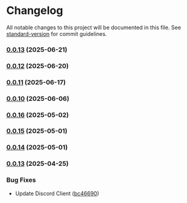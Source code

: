 # Changelog

All notable changes to this project will be documented in this file. See [standard-version](https://github.com/conventional-changelog/standard-version) for commit guidelines.

### [0.0.13](https://github.com/Hiroshi025/Nebura-AI/compare/v0.0.16...v0.0.13) (2025-06-21)

### [0.0.12](https://github.com/Hiroshi025/Nebura-AI/compare/v0.0.16...v0.0.12) (2025-06-20)

### [0.0.11](https://github.com/Hiroshi025/Nebura-AI/compare/v0.0.16...v0.0.11) (2025-06-17)

### [0.0.10](https://github.com/Hiroshi025/Nebura-AI/compare/v0.0.16...v0.0.10) (2025-06-06)

### [0.0.16](https://github.com/Hiroshi025/Nebura-AI/compare/v0.0.15...v0.0.16) (2025-05-02)

### [0.0.15](https://github.com/Hiroshi025/Nebura-AI/compare/v0.0.14...v0.0.15) (2025-05-01)

### [0.0.14](https://github.com/Hiroshi025/Nebura-AI/compare/v0.0.13...v0.0.14) (2025-05-01)

### [0.0.13](https://github.com/Hiroshi025/Nebura-AI/compare/v0.0.12...v0.0.13) (2025-04-25)


### Bug Fixes

* Update Discord Client ([bc46690](https://github.com/Hiroshi025/Nebura-AI/commit/bc46690a8a41bfd61ab21e76692a1b5bf65844a7))
